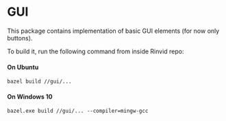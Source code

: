# GUI

This package contains implementation of basic GUI elements (for now only buttons).

To build it, run the following command from inside Rinvid repo:

#### On Ubuntu

    bazel build //gui/...

#### On Windows 10

    bazel.exe build //gui/... --compiler=mingw-gcc  
